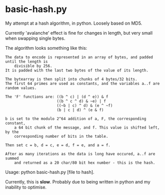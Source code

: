 # basic-hash.py

My attempt at a hash algorithm, in python. Loosely based on MD5.

Currently 'avalanche' effect is fine for changes in length, but very small when swapping single bytes.

The algorithm looks something like this:
```
The data to encode is represented in an array of bytes, and padded until the length is 
	divisible by 256.
It is padded with the last two bytes of the value of its length.

The bytearray is then split into chunks of 4 bytes/32 bits. 
The first 64 primes are used as constants, and the variables a..f are random values.

The 'F' functions are: ((b ^ c) | (d ^ e)) & f
                       ((b ^ c ^ d) & ~e) | f
                       ((~b | c) ^ d) & (e ^ ~f)
                       (b | c | d) ^ (e & f)

b is set to the modulo 2^64 addition of a, F, the corresponding constant, 
	a 64 bit chunk of the message, and f. This value is shifted left, by the 
	corresponding number of bits in the table.

Then set c = b, d = c, e = d, f = e, and a = f.

After as many iterations as the data is long have occured, a..f are summed 
	and returned as a 20 char/80 bit hex number - this is the hash.
```

Usage: python basic-hash.py [file to hash].

Currently, this is **slow**. Probably due to being written in python and my inability to optimise.